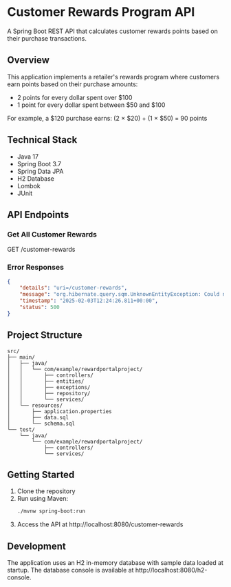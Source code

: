 # Customer Rewards Program API

A Spring Boot REST API that calculates customer rewards points based on their purchase transactions.

## Overview

This application implements a retailer's rewards program where customers earn points based on their purchase amounts:
- 2 points for every dollar spent over $100
- 1 point for every dollar spent between $50 and $100

For example, a $120 purchase earns: (2 × $20) + (1 × $50) = 90 points

## Technical Stack

- Java 17
- Spring Boot 3.7
- Spring Data JPA
- H2 Database
- Lombok
- JUnit

## API Endpoints

### Get All Customer Rewards
GET /customer-rewards

### Error Responses

```json
{
    "details": "uri=/customer-rewards",
    "message": "org.hibernate.query.sqm.UnknownEntityException: Could not resolve root entity 'Transaction'",
    "timestamp": "2025-02-03T12:24:26.811+00:00",
    "status": 500
}
```

## Project Structure

```
src/
├── main/
│   ├── java/
│   │   └── com/example/rewardportalproject/
│   │       ├── controllers/
│   │       ├── entities/
│   │       ├── exceptions/
│   │       ├── repository/
│   │       └── services/
│   └── resources/
│       ├── application.properties
│       ├── data.sql
│       └── schema.sql
└── test/
    └── java/
        └── com/example/rewardportalproject/
            ├── controllers/
            └── services/
```

## Getting Started

1. Clone the repository
2. Run using Maven:
   ```bash
   ./mvnw spring-boot:run
   ```
3. Access the API at http://localhost:8080/customer-rewards

## Development

The application uses an H2 in-memory database with sample data loaded at startup. The database console is available at http://localhost:8080/h2-console.


